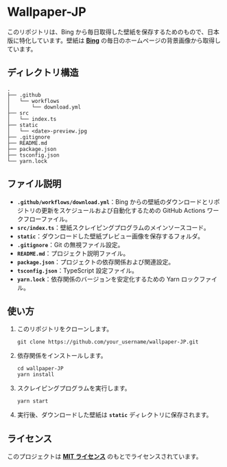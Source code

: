 # **Wallpaper-JP**

このリポジトリは、Bing から毎日取得した壁紙を保存するためのもので、日本版に特化しています。壁紙は **[Bing](https://www.bing.com/)** の毎日のホームページの背景画像から取得しています。

## **ディレクトリ構造**

```
.
├── .github
│   └── workflows
│       └── download.yml
├── src
│   └── index.ts
├── static
│   └── <date>-preview.jpg
├── .gitignore
├── README.md
├── package.json
├── tsconfig.json
└── yarn.lock
```

## **ファイル説明**

- **`.github/workflows/download.yml`**：Bing からの壁紙のダウンロードとリポジトリの更新をスケジュールおよび自動化するための GitHub Actions ワークフローファイル。
- **`src/index.ts`**：壁紙スクレイピングプログラムのメインソースコード。
- **`static`**：ダウンロードした壁紙プレビュー画像を保存するフォルダ。
- **`.gitignore`**：Git の無視ファイル設定。
- **`README.md`**：プロジェクト説明ファイル。
- **`package.json`**：プロジェクトの依存関係および関連設定。
- **`tsconfig.json`**：TypeScript 設定ファイル。
- **`yarn.lock`**：依存関係のバージョンを安定化するための Yarn ロックファイル。

## **使い方**

1. このリポジトリをクローンします。
    
    ```
    git clone https://github.com/your_username/wallpaper-JP.git
    
    ```
    
2. 依存関係をインストールします。
    
    ```
    cd wallpaper-JP
    yarn install
    
    ```
    
3. スクレイピングプログラムを実行します。
    
    ```
    yarn start
    
    ```
    
4. 実行後、ダウンロードした壁紙は **`static`** ディレクトリに保存されます。

## **ライセンス**

このプロジェクトは **[MIT ライセンス](https://opensource.org/licenses/MIT)** のもとでライセンスされています。
